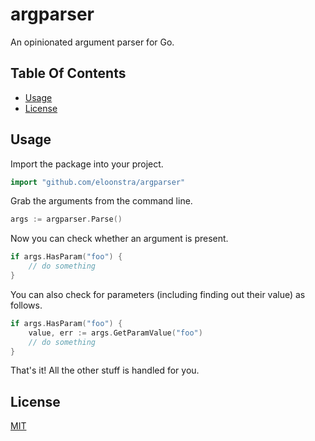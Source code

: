 # argparser

An opinionated argument parser for Go.

## Table Of Contents

- [Usage](#usage)
- [License](#license)

## Usage

Import the package into your project.

```go
import "github.com/eloonstra/argparser"
```

Grab the arguments from the command line.

```go
args := argparser.Parse()
```
Now you can check whether an argument is present.

```go
if args.HasParam("foo") {
    // do something
}
```

You can also check for parameters (including finding out their value) as follows.

```go
if args.HasParam("foo") {
    value, err := args.GetParamValue("foo")
    // do something
}
```

That's it! All the other stuff is handled for you.

## License

[MIT](LICENSE)

